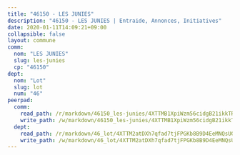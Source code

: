 ```yaml
---
title: "46150 - LES JUNIES"
description: "46150 - LES JUNIES | Entraide, Annonces, Initiatives"
date: 2020-01-11T14:09:21+09:00
collapsible: false
layout: commune
comm:
  nom: "LES JUNIES"
  slug: les-junies
  cp: "46150"
dept:
  nom: "Lot"
  slug: lot
  num: "46"
peerpad:
  comm:
    read_path: /r/markdown/46150_les-junies/4XTTMB1XpiWzm56cidgB21ikkTRGCMvYZknXcUTB2ZTK8mGkP
    write_path: /w/markdown/46150_les-junies/4XTTMB1XpiWzm56cidgB21ikkTRGCMvYZknXcUTB2ZTK8mGkP-K3TgUa4V8eScXzC4Y2zkxE1Qyw9dBkFUYmiZGSVz5zhxPqm3FihDHdggoJ69R7wteET83vF3pQQVfGX94XEve1tC1XcTwa5z9r2kJgdk6Hh5oKjWQD2hJfhJQeCmgQJkH9sdKHo5
  dept:
    read_path: /r/markdown/46_lot/4XTTM2atDXh7qfad7tjFPGKb8B9D4EeMNQsUG7H6r5PvcsmQY
    write_path: /w/markdown/46_lot/4XTTM2atDXh7qfad7tjFPGKb8B9D4EeMNQsUG7H6r5PvcsmQY-K3TgUvJaCyZvzJ7KFBouD3E9Db8SxVd6F9MJ4VM5wtYfGyhK8U9f2jgCEG1ZP5QbGj9NK2WPVZdPjtw9bJHLE1PoGwVsSft8aSDsZrWh6CwkugjgRfbWWHf5TabrG7vmtM7v9WUc
---
```


